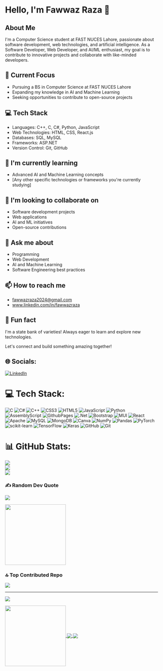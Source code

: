 



# Hello, I'm Fawwaz Raza 👋

## About Me
I'm a Computer Science student at FAST NUCES Lahore, passionate about software development, web technologies, and artificial intelligence. As a Software Developer, Web Developer, and AI/ML enthusiast, my goal is to contribute to innovative projects and collaborate with like-minded developers.

## 🔭 Current Focus
- Pursuing a BS in Computer Science at FAST NUCES Lahore
- Expanding my knowledge in AI and Machine Learning
- Seeking opportunities to contribute to open-source projects

## 💻 Tech Stack
- Languages: C++, C, C#, Python, JavaScript
- Web Technologies: HTML, CSS, React.js
- Databases: SQL, MySQL
- Frameworks: ASP.NET
- Version Control: Git, GitHub

## 🌱 I'm currently learning
- Advanced AI and Machine Learning concepts
- [Any other specific technologies or frameworks you're currently studying]

## 👯 I'm looking to collaborate on
- Software development projects
- Web applications
- AI and ML initiatives
- Open-source contributions

## 💬 Ask me about
- Programming
- Web Development
- AI and Machine Learning
- Software Engineering best practices

## 📫 How to reach me
- fawwazraza2024@gmail.com
- www.linkedin.com/in/fawwazraza

## 🚀 Fun fact
I'm a state bank of varieties! Always eager to learn and explore new technologies.

Let's connect and build something amazing together!

## 🌐 Socials:
[![LinkedIn](https://img.shields.io/badge/LinkedIn-%230077B5.svg?logo=linkedin&logoColor=white)](https://linkedin.com/in/fawwazraza) 

# 💻 Tech Stack:
![C](https://img.shields.io/badge/c-%2300599C.svg?style=for-the-badge&logo=c&logoColor=white) ![C#](https://img.shields.io/badge/c%23-%23239120.svg?style=for-the-badge&logo=csharp&logoColor=white) ![C++](https://img.shields.io/badge/c++-%2300599C.svg?style=for-the-badge&logo=c%2B%2B&logoColor=white) ![CSS3](https://img.shields.io/badge/css3-%231572B6.svg?style=for-the-badge&logo=css3&logoColor=white) ![HTML5](https://img.shields.io/badge/html5-%23E34F26.svg?style=for-the-badge&logo=html5&logoColor=white) ![JavaScript](https://img.shields.io/badge/javascript-%23323330.svg?style=for-the-badge&logo=javascript&logoColor=%23F7DF1E) ![Python](https://img.shields.io/badge/python-3670A0?style=for-the-badge&logo=python&logoColor=ffdd54) ![AssemblyScript](https://img.shields.io/badge/assembly%20script-%23000000.svg?style=for-the-badge&logo=assemblyscript&logoColor=white) ![GithubPages](https://img.shields.io/badge/github%20pages-121013?style=for-the-badge&logo=github&logoColor=white) ![.Net](https://img.shields.io/badge/.NET-5C2D91?style=for-the-badge&logo=.net&logoColor=white) ![Bootstrap](https://img.shields.io/badge/bootstrap-%238511FA.svg?style=for-the-badge&logo=bootstrap&logoColor=white) ![MUI](https://img.shields.io/badge/MUI-%230081CB.svg?style=for-the-badge&logo=mui&logoColor=white) ![React](https://img.shields.io/badge/react-%2320232a.svg?style=for-the-badge&logo=react&logoColor=%2361DAFB) ![Apache](https://img.shields.io/badge/apache-%23D42029.svg?style=for-the-badge&logo=apache&logoColor=white) ![MySQL](https://img.shields.io/badge/mysql-4479A1.svg?style=for-the-badge&logo=mysql&logoColor=white) ![MongoDB](https://img.shields.io/badge/MongoDB-%234ea94b.svg?style=for-the-badge&logo=mongodb&logoColor=white) ![Canva](https://img.shields.io/badge/Canva-%2300C4CC.svg?style=for-the-badge&logo=Canva&logoColor=white) ![NumPy](https://img.shields.io/badge/numpy-%23013243.svg?style=for-the-badge&logo=numpy&logoColor=white) ![Pandas](https://img.shields.io/badge/pandas-%23150458.svg?style=for-the-badge&logo=pandas&logoColor=white) ![PyTorch](https://img.shields.io/badge/PyTorch-%23EE4C2C.svg?style=for-the-badge&logo=PyTorch&logoColor=white) ![scikit-learn](https://img.shields.io/badge/scikit--learn-%23F7931E.svg?style=for-the-badge&logo=scikit-learn&logoColor=white) ![TensorFlow](https://img.shields.io/badge/TensorFlow-%23FF6F00.svg?style=for-the-badge&logo=TensorFlow&logoColor=white) ![Keras](https://img.shields.io/badge/Keras-%23D00000.svg?style=for-the-badge&logo=Keras&logoColor=white) ![GitHub](https://img.shields.io/badge/github-%23121011.svg?style=for-the-badge&logo=github&logoColor=white) ![Git](https://img.shields.io/badge/git-%23F05033.svg?style=for-the-badge&logo=git&logoColor=white)
# 📊 GitHub Stats:
![](https://github-readme-stats.vercel.app/api?username=FawwazRaza&theme=default&hide_border=false&rank_icon=percentile)<br/>
![](https://github-readme-streak-stats.herokuapp.com/?user=FawwazRaza&theme=default&hide_border=false)<br/>
![](https://github-readme-stats.vercel.app/api/top-langs/?username=FawwazRaza&theme=default&hide_border=false&include_all_commits=true&count_private=true&layout=compact)

### ✍️ Random Dev Quote
![](https://quotes-github-readme.vercel.app/api?type=vetical&theme=dark)


<a href="https://github.com/FawwazRaza/github-readme-stats">
  <img height=200 align="center" src="https://github-readme-stats.vercel.app/api?username=FawwazRaza&rank_icon=percentile" />
</a>

### 🔝 Top Contributed Repo
![](https://github-contributor-stats.vercel.app/api?username=FawwazRaza&limit=5&theme=default&combine_all_yearly_contributions=true)

---
[![](https://visitcount.itsvg.in/api?id=FawwazRaza&icon=0&color=0)](https://visitcount.itsvg.in)

<!-- Proudly created with GPRM ( https://gprm.itsvg.in ) -->
<a href="https://github.com/FawwazRaza/convoychat">
  <img height=200 align="center" src="https://github-readme-stats.vercel.app/api/top-langs?username=FawwazRaza&layout=compact&langs_count=8&card_width=320" />
</a>
<a href="https://github.com/FawwazRaza/magnum-opsem">
  <img align="center" src="https://github-readme-stats.vercel.app/api/pin/?username=FawwazRaza&repo=magnum-opsem" />
</a>
<a href="https://github.com/FawwazRaza/DEP-projects">
  <img align="center" src="https://github-readme-stats.vercel.app/api/pin/?username=FawwazRaza&repo=DEP-projects" />
</a>
